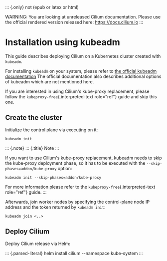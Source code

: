 ::: {.only}
not (epub or latex or html)

WARNING: You are looking at unreleased Cilium documentation. Please use
the official rendered version released here: <https://docs.cilium.io>
:::

Installation using kubeadm
==========================

This guide describes deploying Cilium on a Kubernetes cluster created
with `kubeadm`.

For installing `kubeadm` on your system, please refer to [the official
kubeadm
documentation](https://kubernetes.io/docs/setup/production-environment/tools/kubeadm/create-cluster-kubeadm/)
The official documentation also describes additional options of kubeadm
which are not mentioned here.

If you are interested in using Cilium\'s kube-proxy replacement, please
follow the `kubeproxy-free`{.interpreted-text role="ref"} guide and skip
this one.

Create the cluster
------------------

Initialize the control plane via executing on it:

``` {.shell-session}
kubeadm init
```

::: {.note}
::: {.title}
Note
:::

If you want to use Cilium\'s kube-proxy replacement, kubeadm needs to
skip the kube-proxy deployment phase, so it has to be executed with the
`--skip-phases=addon/kube-proxy` option:

``` {.shell-session}
kubeadm init --skip-phases=addon/kube-proxy
```

For more information please refer to the
`kubeproxy-free`{.interpreted-text role="ref"} guide.
:::

Afterwards, join worker nodes by specifying the control-plane node IP
address and the token returned by `kubeadm init`:

``` {.shell-session}
kubeadm join <..>
```

Deploy Cilium
-------------

Deploy Cilium release via Helm:

::: {.parsed-literal}
helm install cilium \--namespace kube-system
:::

